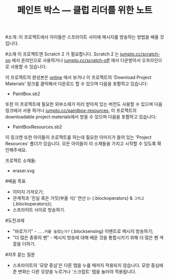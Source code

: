 ﻿---
title: 페인트 박스 — 클럽 리더를 위한 노트
language: ko-KR
embeds: "*.png" 
...

#소개:
이 프로젝트에서 아이들은 스프라이트 사이에 메시지를 방송하는 방법을 배울 것입니다.

#소재
이 프로젝트엔 Scratch 2 가 필요합니다. Scratch 2 는 [jumpto.cc/scratch-on](http://jumpto.cc/scratch-on) 에서 온라인으로 사용하거나 [jumpto.cc/scratch-off](http://jumpto.cc/scratch-off) 에서 다운받아서 오프라인으로 사용할 수 있습니다. 

이 프로젝트의 완성본은 <a href="http://scratch.mit.edu/projects/63473366/#editor">online</a> 에서 보거나 이 프로젝트의 'Download Project Materials' 링크를 클릭해서 다운로드 할 수 있으며 다음을 포함하고 있습니다:

+ PaintBox.sb2

또한 이 프로젝트에 필요한 외부소재가 미리 받아져 있는 버전도 사용할 수 있으며 다음 링크에서 사용 하거나 [jumpto.cc/paintbox-resources](http://jumpto.cc/paintbox-resources), 이 프로젝트의 downloadable project materials에서 받을 수 있으며 다음을 포함하고 있습니다:

+ PaintBoxResources.sb2 

이 링크엔 또한 아이들이 프로젝트를 하는데 필요한 이미지가 들어 있는 'Project Resources' 폴더가 있습니다. 모든 아이들이 이 소재들을 가지고 시작할 수 있도록 확인해주세요.

프로젝트 소재들:
+ eraser.svg

#배움 목표
+ 이미지 가져오기;
+ 관계적과 '진실 혹은 거짓(부울 식)' 연산 (`>` {.blockoperators} & `그리고` {.blockoperators});
+ 스프라이트 사이로 방송하기.

#도전과제
+ "바로가기" -  `...키를 눌렀는가?` {.blocksensing} 이벤트로 메시지 방송하기;
+ "더 많은 종류의 펜" - 메시지 방송에 대해 배운 것을 통합시키기 위해 더 많은 펜 색깔을 더하기.

#자주 묻는 질문
+ 스프라이트의 '모양 중심'은 다른 탭을 누를 때까지 적용되지 않습니다. 모양 중심에 준 변화는 다른 모양을 누르거나 '스크립트' 탭을 눌러야 적용됩니다.
